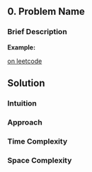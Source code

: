 ## 0. Problem Name
### Brief Description

**Example:**

[<problem-name> on leetcode](https://leetcode.com/problems/<problem-name>/description/)

## Solution
### Intuition

### Approach

### Time Complexity

### Space Complexity
